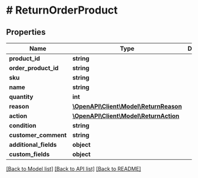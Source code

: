 # # ReturnOrderProduct

## Properties

Name | Type | Description | Notes
------------ | ------------- | ------------- | -------------
**product_id** | **string** |  | [optional]
**order_product_id** | **string** |  | [optional]
**sku** | **string** |  | [optional]
**name** | **string** |  | [optional]
**quantity** | **int** |  | [optional]
**reason** | [**\OpenAPI\Client\Model\ReturnReason**](ReturnReason.md) |  | [optional]
**action** | [**\OpenAPI\Client\Model\ReturnAction**](ReturnAction.md) |  | [optional]
**condition** | **string** |  | [optional]
**customer_comment** | **string** |  | [optional]
**additional_fields** | **object** |  | [optional]
**custom_fields** | **object** |  | [optional]

[[Back to Model list]](../../README.md#models) [[Back to API list]](../../README.md#endpoints) [[Back to README]](../../README.md)
